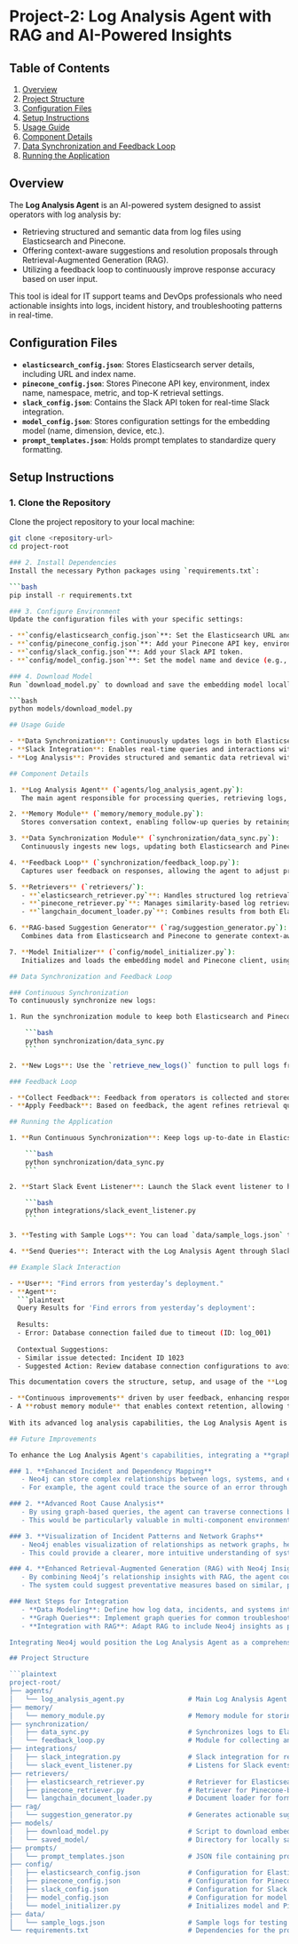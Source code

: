 # Project-2: Log Analysis Agent with RAG and AI-Powered Insights

## Table of Contents
1. [Overview](#overview)
2. [Project Structure](#project-structure)
3. [Configuration Files](#configuration-files)
4. [Setup Instructions](#setup-instructions)
5. [Usage Guide](#usage-guide)
6. [Component Details](#component-details)
7. [Data Synchronization and Feedback Loop](#data-synchronization-and-feedback-loop)
8. [Running the Application](#running-the-application)

## Overview

The **Log Analysis Agent** is an AI-powered system designed to assist operators with log analysis by:

- Retrieving structured and semantic data from log files using Elasticsearch and Pinecone.
- Offering context-aware suggestions and resolution proposals through Retrieval-Augmented Generation (RAG).
- Utilizing a feedback loop to continuously improve response accuracy based on user input.

This tool is ideal for IT support teams and DevOps professionals who need actionable insights into logs, incident history, and troubleshooting patterns in real-time.

## Configuration Files

- **`elasticsearch_config.json`**: Stores Elasticsearch server details, including URL and index name.
- **`pinecone_config.json`**: Stores Pinecone API key, environment, index name, namespace, metric, and top-K retrieval settings.
- **`slack_config.json`**: Contains the Slack API token for real-time Slack integration.
- **`model_config.json`**: Stores configuration settings for the embedding model (name, dimension, device, etc.).
- **`prompt_templates.json`**: Holds prompt templates to standardize query formatting.

## Setup Instructions

### 1. Clone the Repository
Clone the project repository to your local machine:

```bash
git clone <repository-url>
cd project-root

### 2. Install Dependencies
Install the necessary Python packages using `requirements.txt`:

```bash
pip install -r requirements.txt

### 3. Configure Environment
Update the configuration files with your specific settings:

- **`config/elasticsearch_config.json`**: Set the Elasticsearch URL and index name.
- **`config/pinecone_config.json`**: Add your Pinecone API key, environment, and index name.
- **`config/slack_config.json`**: Add your Slack API token.
- **`config/model_config.json`**: Set the model name and device (e.g., `cpu` or `cuda`).

### 4. Download Model
Run `download_model.py` to download and save the embedding model locally:

```bash
python models/download_model.py

## Usage Guide

- **Data Synchronization**: Continuously updates logs in both Elasticsearch and Pinecone using `synchronization/data_sync.py`.
- **Slack Integration**: Enables real-time queries and interactions with the Log Analysis Agent through Slack using `slack_integration.py`.
- **Log Analysis**: Provides structured and semantic data retrieval with contextual suggestions.

## Component Details

1. **Log Analysis Agent** (`agents/log_analysis_agent.py`):  
   The main agent responsible for processing queries, retrieving logs, generating suggestions, and managing conversation context through a memory module.

2. **Memory Module** (`memory/memory_module.py`):  
   Stores conversation context, enabling follow-up queries by retaining recent answers and conversation flow for a specified period.

3. **Data Synchronization Module** (`synchronization/data_sync.py`):  
   Continuously ingests new logs, updating both Elasticsearch and Pinecone with structured and semantic embeddings for log data.

4. **Feedback Loop** (`synchronization/feedback_loop.py`):  
   Captures user feedback on responses, allowing the agent to adjust prompt templates and retrieval quality based on feedback, improving accuracy over time.

5. **Retrievers** (`retrievers/`):  
   - **`elasticsearch_retriever.py`**: Handles structured log retrieval based on log levels, error codes, or timestamps.
   - **`pinecone_retriever.py`**: Manages similarity-based log retrieval in Pinecone using embeddings.
   - **`langchain_document_loader.py`**: Combines results from both Elasticsearch and Pinecone, providing a unified result structure.

6. **RAG-based Suggestion Generator** (`rag/suggestion_generator.py`):  
   Combines data from Elasticsearch and Pinecone to generate context-aware suggestions and resolution proposals.

7. **Model Initializer** (`config/model_initializer.py`):  
   Initializes and loads the embedding model and Pinecone client, using configurations from `model_config.json` and `pinecone_config.json`.

## Data Synchronization and Feedback Loop

### Continuous Synchronization
To continuously synchronize new logs:

1. Run the synchronization module to keep both Elasticsearch and Pinecone up-to-date:

    ```bash
    python synchronization/data_sync.py
    ```

2. **New Logs**: Use the `retrieve_new_logs()` function to pull logs from your logging source, indexing them in Elasticsearch and updating embeddings in Pinecone.

### Feedback Loop

- **Collect Feedback**: Feedback from operators is collected and stored by the `feedback_loop.py` module.
- **Apply Feedback**: Based on feedback, the agent refines retrieval queries and prompt templates to improve response relevance.

## Running the Application

1. **Run Continuous Synchronization**: Keep logs up-to-date in Elasticsearch and Pinecone:

    ```bash
    python synchronization/data_sync.py
    ```

2. **Start Slack Event Listener**: Launch the Slack event listener to handle queries and return results:

    ```bash
    python integrations/slack_event_listener.py
    ```

3. **Testing with Sample Logs**: You can load `data/sample_logs.json` to test the ingestion and retrieval system.

4. **Send Queries**: Interact with the Log Analysis Agent through Slack to retrieve log data, view context-aware suggestions, and receive actionable insights.

## Example Slack Interaction

- **User**: "Find errors from yesterday’s deployment."
- **Agent**:  
  ```plaintext
  Query Results for 'Find errors from yesterday’s deployment':
  
  Results:
  - Error: Database connection failed due to timeout (ID: log_001)
  
  Contextual Suggestions:
  - Similar issue detected: Incident ID 1023
  - Suggested Action: Review database connection configurations to avoid future timeouts.

This documentation covers the structure, setup, and usage of the **Log Analysis Agent with RAG and AI-Powered Insights**. This system provides a powerful tool for log management and analysis, offering:

- **Continuous improvements** driven by user feedback, enhancing response accuracy and relevance.
- A **robust memory module** that enables context retention, allowing the agent to respond to follow-up queries seamlessly.
  
With its advanced log analysis capabilities, the Log Analysis Agent is ideal for IT support teams and DevOps professionals, delivering actionable insights into logs, incident history, and troubleshooting patterns in real time.

## Future Improvements

To enhance the Log Analysis Agent's capabilities, integrating a **graph database** like **Neo4j** is a promising future improvement. By adding Neo4j, we can introduce a new dimension of analysis focused on relationships and patterns in log data that are difficult to capture with traditional databases. Below are some potential benefits:

### 1. **Enhanced Incident and Dependency Mapping**
   - Neo4j can store complex relationships between logs, systems, and events, enabling the agent to identify dependencies and causations.
   - For example, the agent could trace the source of an error through related logs across different systems, helping operators pinpoint root causes more effectively.

### 2. **Advanced Root Cause Analysis**
   - By using graph-based queries, the agent can traverse connections between various logs, incidents, and resources to uncover the chain of events leading to an issue.
   - This would be particularly valuable in multi-component environments, where logs from different services might interrelate in ways that traditional databases can’t easily capture.

### 3. **Visualization of Incident Patterns and Network Graphs**
   - Neo4j enables visualization of relationships as network graphs, helping operators see patterns in incidents, recurring failures, and frequently impacted systems.
   - This could provide a clearer, more intuitive understanding of system behavior and highlight areas needing improvement or closer monitoring.

### 4. **Enhanced Retrieval-Augmented Generation (RAG) with Neo4j Insights**
   - By combining Neo4j’s relationship insights with RAG, the agent could deliver context-aware suggestions that account for dependencies, connections, and historical patterns, providing even more actionable insights.
   - The system could suggest preventative measures based on similar, past incidents, taking into account relationships between components.

### Next Steps for Integration
   - **Data Modeling**: Define how log data, incidents, and systems interrelate and map these relationships within Neo4j.
   - **Graph Queries**: Implement graph queries for common troubleshooting scenarios, such as dependency tracing, frequently impacted services, and cascading failures.
   - **Integration with RAG**: Adapt RAG to include Neo4j insights as part of the context-aware suggestions, merging structured, semantic, and relationship-based data for enhanced support.

Integrating Neo4j would position the Log Analysis Agent as a comprehensive, intelligent system capable of providing deep, relational insights, enabling teams to move beyond log analysis to true incident and system behavior understanding.

## Project Structure

```plaintext
project-root/
├── agents/
│   └── log_analysis_agent.py                # Main Log Analysis Agent code
├── memory/
│   └── memory_module.py                     # Memory module for storing conversation context
├── synchronization/
│   ├── data_sync.py                         # Synchronizes logs to Elasticsearch and Pinecone
│   └── feedback_loop.py                     # Module for collecting and applying user feedback
├── integrations/
│   ├── slack_integration.py                 # Slack integration for real-time queries
│   └── slack_event_listener.py              # Listens for Slack events and handles messages
├── retrievers/
│   ├── elasticsearch_retriever.py           # Retriever for Elasticsearch-based queries
│   ├── pinecone_retriever.py                # Retriever for Pinecone-based similarity queries
│   └── langchain_document_loader.py         # Document loader for formatting combined results
├── rag/
│   └── suggestion_generator.py              # Generates actionable suggestions using RAG
├── models/
│   ├── download_model.py                    # Script to download embedding model
│   └── saved_model/                         # Directory for locally saved models
├── prompts/
│   └── prompt_templates.json                # JSON file containing prompt templates
├── config/
│   ├── elasticsearch_config.json            # Configuration for Elasticsearch
│   ├── pinecone_config.json                 # Configuration for Pinecone
│   ├── slack_config.json                    # Configuration for Slack API token
│   ├── model_config.json                    # Configuration for model settings
│   └── model_initializer.py                 # Initializes model and Pinecone client
├── data/
│   └── sample_logs.json                     # Sample logs for testing ingestion and analysis
└── requirements.txt                         # Dependencies for the project
